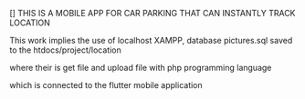 [] THIS IS A MOBILE APP FOR CAR PARKING THAT CAN INSTANTLY TRACK LOCATION

This work implies the use of localhost XAMPP, database pictures.sql saved to the htdocs/project/location

where their is get file and upload file with php programming language

which is connected to the flutter mobile application
